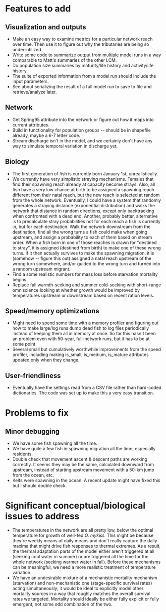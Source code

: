 # Features to add

## Visualization and outputs
* Make an easy way to examine metrics for a particular network reach over time. Then use it to figure out why the tributaries are being so under-utilized.
* Write some code to summarize output from multiple model runs in a way comparable to Matt's summaries
  of the other LCM.
* Do population size summaries by maturity/life history and activity/life history.
* The suite of exported information from a model run should include the input parameters.
* See about serializing the result of a full model run to save to file and retrieve/analyze later.

## Network
* Get Spring95 attribute into the network or figure out how it maps into current attributes.
* Build in functionality for population groups -- should be in shapefile already, maybe a 6-7 letter code.
* Stream discharge isn't in the model, and we certainly don't have any way to simulate temporal variation in discharge yet.

## Biology
* The first generation of fish is currently born January 1st, unrealistically.
* We currently have very simplistic straying mechanisms. Females that find their spawning reach already
  at capacity become strays. Also, all fish have a very low chance at birth to be assigned a spawning reach different from their natal reach, but the new reach is selected at random from the whole network. Eventually, I could have a system that randomly generates a straying distance (exponential distribution) and walks the network that distance in random directions, except only backtracking when confronted with a dead end. Another, probably better, alternative is to precalculate stray probabilities not for each reach a fish is currently in, but for each destination. Walk the network downstream from the destination, find all the wrong turns a fish could make when going upstream, and assign a probability to each of them based on stream order. When a fish born in one of those reaches is drawn for "destined to stray", it is assigned (destined from birth) to make one of these wrong turns. If it then actually survives to make the spawning migration, it is (somehow -- figure this out) assigned a natal reach upstream of the wrong turn somewhere, and/or guided to the wrong turn and turned into a random upstream migrant.
* Find a some realistic numbers for mass loss before starvation mortality begins.
* Replace fall warmth-seeking and summer cold-seeking with short-range omniscience looking at whether growth would be improved by temperatures upstream or downstream based on recent ration levels.
            
## Speed/memory optimizations
* Might need to spend some time with a memory profiler and figuring out how to make large/log runs dump
  dead fish to log files periodically instead of keeping them all in memory at once. So far this hasn't
  been an problem even with 50-year, full-network runs, but it has to be at some point.
* Several small but cumulatively worthwhile improvements from the speed profiler, including making 
  is_small, is_medium, is_mature attributes updated only when they change.

## User-friendliness
* Eventually have the settings read from a CSV file rather than hard-coded dictionaries. The code was set up to make this a very easy transition.
  
# Problems to fix

## Minor debugging
* We have some fish spawning all the time.
* We have quite a few fish in spawning migration all the time, especially residents.
* Double check that movement ascent & descent paths are working correctly. It seems they may be the same, calculated downward from upstream, instead of starting upstream movement with a 50-km jump from the ocean, etc.
* Kelts were spawning in the ocean. A recent update might have fixed this but I should double check.

# Significant conceptual/biological issues to address
* The temperatures in the network are all pretty low, below the optimal temperature for growth of well-fed _O. mykiss._ This might be because they're weekly means of daily means and don't really capture the daily maxima that might drive fish responses to thermal extremes. As a result, the thermal adaptation parts of the model either aren't triggered at all (seeking cool water in summer) or are triggered all the time for the whole network (seeking warmer water in fall). Before these mechanisms can be meaningful, we need a more realistic treatment of temperature variation. 
* We have an undesirable mixture of a mechanistic mortality mechanism (starvation) and non-mechanistic one (stage-specific survival rates) acting simultaneously; it would be ideal to explicitly model other 
  mortality sources in a way that roughly matches the overall survival rates we targeted. Mortality should ideally be either fully explicit or fully emergent, not some odd combination of the two.
        